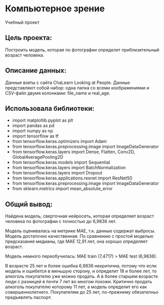 # Компьютерное зрение
Учебный проект

## Цель проекта:
Построить модель, которая по фотографии определит приблизительный возраст человека.

## Описание данных:
Данные взяты с сайта ChaLearn Looking at People.
Данные представляют собой набор: одна папка со всеми изображениями и CSV-файл двумя колонками: file_name и real_age.

## Использовала библиотеки:
 - import matplotlib.pyplot as plt
 - import pandas as pd
 - import numpy as np
 - import tensorflow as tf
 - from tensorflow.keras.optimizers import Adam
 - from tensorflow.keras.preprocessing.image import ImageDataGenerator
 - from tensorflow.keras.layers import Dense, Flatten, Conv2D, GlobalAveragePooling2D
 - from tensorflow.keras.models import Sequential
 - from tensorflow.keras.layers import BatchNormalization
 - from tensorflow.keras.layers import Dropout
 - from tensorflow.keras.applications.resnet import ResNet50
 - from tensorflow.keras.preprocessing.image import ImageDataGenerator
 - from sklearn.metrics import mean_absolute_error

## Общий вывод:
Найдена модель, сверточная нейросеть, которая определяет возраст человека по фотографии с точностью до 6,9836 лет.

Модель оценивалась на метрике MAE, т.к. данные содержат выбросы. Модель достаточно качественная. По сравнению с простой моделью предсказания медианы, где MAE 12,91 лет, она хорошо определяет возраст.

Модель немного переобучилась: MAE train (7,4717) > MAE test (6,9836).

В возрасте 25 лет и более ошибка 6,9836 некритична, потому что если модель и ошибется в меньшую сторону, и определит 18 и более лет, то алкоголь покупателю уже можно продать. А в более старшем возрасте люди с разницей в почти 7 лет во многом похожи. Критично продать алкоголь покупателю которому 11 лет, а модель определит его как совершеннолетнего. Покупателям до 25 лет, по-прежнему обязателньо предъявлять паспорт.



